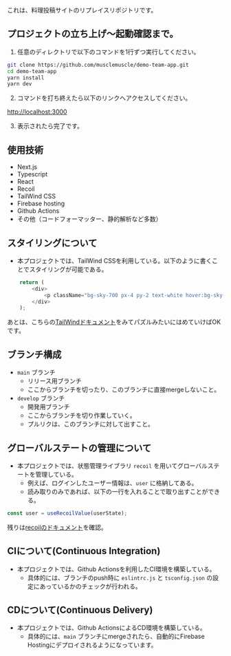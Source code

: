 これは、料理投稿サイトのリプレイスリポジトリです。

## プロジェクトの立ち上げ〜起動確認まで。

1. 任意のディレクトリで以下のコマンドを1行ずつ実行してください。

```bash
git clone https://github.com/musclemuscle/demo-team-app.git
cd demo-team-app
yarn install
yarn dev
```

2. コマンドを打ち終えたら以下のリンクへアクセスしてください。

[http://localhost:3000](http://localhost:3000)

3. 表示されたら完了です。

## 使用技術

- Next.js
- Typescript
- React
- Recoil
- TailWind CSS
- Firebase hosting
- Github Actions
- その他（コードフォーマッター、静的解析など多数）

## スタイリングについて

- 本プロジェクトでは、TailWind CSSを利用している。以下のように書くことでスタイリングが可能である。

```Typescript
	return (
		<div>
			<p className="bg-sky-700 px-4 py-2 text-white hover:bg-sky-800 sm:px-8 sm:py-3">firebase fireStoreのテスト</p>
		</div>
	);

```

あとは、こちらの[TailWindドキュメント](https://tailwindcss.com/docs/installation)をみてパズルみたいにはめていけばOKです。

## ブランチ構成

- `main` ブランチ
   - リリース用ブランチ
   - ここからブランチを切ったり、このブランチに直接mergeしないこと。
- `develop` ブランチ
   - 開発用ブランチ
   - ここからブランチを切り作業していく。
   - プルリクは、このブランチに対して出すこと。

## グローバルステートの管理について

- 本プロジェクトでは、状態管理ライブラリ `recoil` を用いてグローバルステートを管理している。
   - 例えば、ログインしたユーザー情報は、`user` に格納してある。
   - 読み取りのみであれば、以下の一行を入れることで取り出すことができる。

```Typescript
const user = useRecoilValue(userState);
```

残りは[recoilのドキュメント](https://recoiljs.org/docs/api-reference/core/useRecoilValue)を確認。

## CIについて(Continuous Integration)

- 本プロジェクトでは、Github Actionsを利用したCI環境を構築している。
   - 具体的には、ブランチのpush時に `eslintrc.js` と `tsconfig.json` の設定にあっているかのチェックが行われる。


## CDについて(Continuous Delivery)

- 本プロジェクトでは、Github ActionsによるCD環境を構築している。
   - 具体的には、`main` ブランチにmergeされたら、自動的にFirebase Hostingにデプロイされるようになっています。


